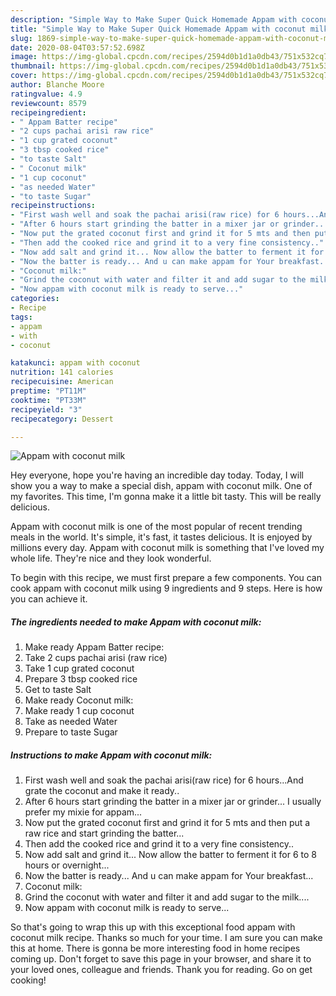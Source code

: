 ```yaml
---
description: "Simple Way to Make Super Quick Homemade Appam with coconut milk"
title: "Simple Way to Make Super Quick Homemade Appam with coconut milk"
slug: 1869-simple-way-to-make-super-quick-homemade-appam-with-coconut-milk
date: 2020-08-04T03:57:52.698Z
image: https://img-global.cpcdn.com/recipes/2594d0b1d1a0db43/751x532cq70/appam-with-coconut-milk-recipe-main-photo.jpg
thumbnail: https://img-global.cpcdn.com/recipes/2594d0b1d1a0db43/751x532cq70/appam-with-coconut-milk-recipe-main-photo.jpg
cover: https://img-global.cpcdn.com/recipes/2594d0b1d1a0db43/751x532cq70/appam-with-coconut-milk-recipe-main-photo.jpg
author: Blanche Moore
ratingvalue: 4.9
reviewcount: 8579
recipeingredient:
- " Appam Batter recipe"
- "2 cups pachai arisi raw rice"
- "1 cup grated coconut"
- "3 tbsp cooked rice"
- "to taste Salt"
- " Coconut milk"
- "1 cup coconut"
- "as needed Water"
- "to taste Sugar"
recipeinstructions:
- "First wash well and soak the pachai arisi(raw rice) for 6 hours...And grate the coconut and make it ready.."
- "After 6 hours start grinding the batter in a mixer jar or grinder... I usually prefer my mixie for appam..."
- "Now put the grated coconut first and grind it for 5 mts and then put a raw rice and start grinding the batter..."
- "Then add the cooked rice and grind it to a very fine consistency.."
- "Now add salt and grind it... Now allow the batter to ferment it for 6 to 8 hours or overnight..."
- "Now the batter is ready... And u can make appam for Your breakfast..."
- "Coconut milk:"
- "Grind the coconut with water and filter it and add sugar to the milk...."
- "Now appam with coconut milk is ready to serve..."
categories:
- Recipe
tags:
- appam
- with
- coconut

katakunci: appam with coconut 
nutrition: 141 calories
recipecuisine: American
preptime: "PT11M"
cooktime: "PT33M"
recipeyield: "3"
recipecategory: Dessert

---
```



![Appam with coconut milk](https://img-global.cpcdn.com/recipes/2594d0b1d1a0db43/751x532cq70/appam-with-coconut-milk-recipe-main-photo.jpg)

Hey everyone, hope you're having an incredible day today. Today, I will show you a way to make a special dish, appam with coconut milk. One of my favorites. This time, I'm gonna make it a little bit tasty. This will be really delicious.



Appam with coconut milk is one of the most popular of recent trending meals in the world. It's simple, it's fast, it tastes delicious. It is enjoyed by millions every day. Appam with coconut milk is something that I've loved my whole life. They're nice and they look wonderful.


To begin with this recipe, we must first prepare a few components. You can cook appam with coconut milk using 9 ingredients and 9 steps. Here is how you can achieve it.

<!--inarticleads1-->

##### The ingredients needed to make Appam with coconut milk:

1. Make ready  Appam Batter recipe:
1. Take 2 cups pachai arisi (raw rice)
1. Take 1 cup grated coconut
1. Prepare 3 tbsp cooked rice
1. Get to taste Salt
1. Make ready  Coconut milk:
1. Make ready 1 cup coconut
1. Take as needed Water
1. Prepare to taste Sugar




<!--inarticleads2-->

##### Instructions to make Appam with coconut milk:

1. First wash well and soak the pachai arisi(raw rice) for 6 hours...And grate the coconut and make it ready..
1. After 6 hours start grinding the batter in a mixer jar or grinder... I usually prefer my mixie for appam...
1. Now put the grated coconut first and grind it for 5 mts and then put a raw rice and start grinding the batter...
1. Then add the cooked rice and grind it to a very fine consistency..
1. Now add salt and grind it... Now allow the batter to ferment it for 6 to 8 hours or overnight...
1. Now the batter is ready... And u can make appam for Your breakfast...
1. Coconut milk:
1. Grind the coconut with water and filter it and add sugar to the milk....
1. Now appam with coconut milk is ready to serve...




So that's going to wrap this up with this exceptional food appam with coconut milk recipe. Thanks so much for your time. I am sure you can make this at home. There is gonna be more interesting food in home recipes coming up. Don't forget to save this page in your browser, and share it to your loved ones, colleague and friends. Thank you for reading. Go on get cooking!

